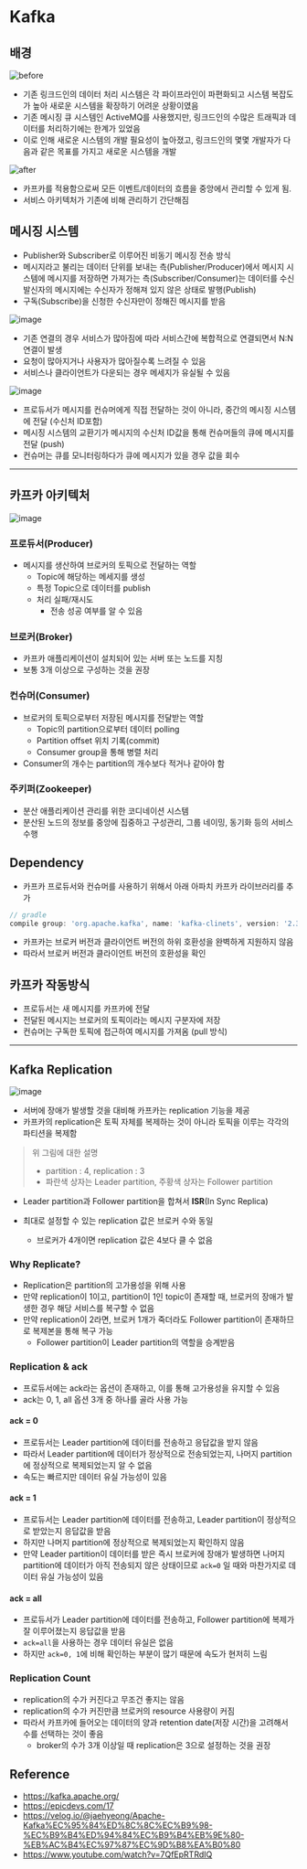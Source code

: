 # Kafka

## 배경
![before](https://user-images.githubusercontent.com/59307414/155870791-d9add106-e406-4da2-adfb-f42001b1f93e.png)

- 기존 링크드인의 데이터 처리 시스템은 각 파이프라인이 파편화되고 시스템 복잡도가 높아 새로운 시스템을 확장하기 어려운 상황이였음
- 기존 메시징 큐 시스템인 ActiveMQ를 사용했지만, 링크드인의 수많은 트래픽과 데이터를 처리하기에는 한계가 있었음
- 이로 인해 새로운 시스템의 개발 필요성이 높아졌고, 링크드인의 몇몇 개발자가 다음과 같은 목표를 가지고 새로운 시스템을 개발

![after](https://user-images.githubusercontent.com/59307414/155870795-2abbab39-459a-4c84-bafc-a28d08f2275e.png)

- 카프카를 적용함으로써 모든 이벤트/데이터의 흐름을 중앙에서 관리할 수 있게 됨.
- 서비스 아키텍처가 기존에 비해 관리하기 간단해짐

## 메시징 시스템

- Publisher와 Subscriber로 이루어진 비동기 메시징 전송 방식
- 메시지라고 불리는 데이터 단위를 보내는 측(Publisher/Producer)에서 메시지 시스템에 메시지를 저장하면 가져가는 측(Subscriber/Consumer)는 데이터를 수신
발신자의 메시지에는 수신자가 정해져 있지 않은 상태로 발행(Publish)
- 구독(Subscribe)을 신청한 수신자만이 정해진 메시지를 받음

![image](https://user-images.githubusercontent.com/59307414/155870932-ee3b34ab-004d-4945-8e86-37c825931c81.png)

- 기존 연결의 경우 서비스가 많아짐에 따라 서비스간에 복합적으로 연결되면서 N:N 연결이 발생
- 요청이 많아지거나 사용자가 많아질수록 느려질 수 있음
- 서비스나 클라이언트가 다운되는 경우 메세지가 유실될 수 있음

![image](https://user-images.githubusercontent.com/59307414/155870974-192aaf95-7062-4cde-a8b5-6285cbc2b523.png)

- 프로듀서가 메시지를 컨슈머에게 직접 전달하는 것이 아니라, 중간의 메시징 시스템에 전달 (수신처 ID포함)
- 메시징 시스템의 교환기가 메시지의 수신처 ID값을 통해 컨슈머들의 큐에 메시지를 전달 (push)
- 컨슈머는 큐를 모니터링하다가 큐에 메시지가 있을 경우 값을 회수

---

## 카프카 아키텍처
![image](https://user-images.githubusercontent.com/59307414/155871215-b7cb45c2-0af3-4f73-80de-e2461bae946a.png)

### 프로듀서(Producer)
- 메시지를 생산하여 브로커의 토픽으로 전달하는 역할
    - Topic에 해당하는 메세지를 생성
    - 특정 Topic으로 데이터를 publish
    - 처리 실패/재시도
        - 전송 성공 여부를 알 수 있음

### 브로커(Broker)
- 카프카 애플리케이션이 설치되어 있는 서버 또는 노드를 지칭
- 보통 3개 이상으로 구성하는 것을 권장

### 컨슈머(Consumer)
- 브로커의 토픽으로부터 저장된 메시지를 전달받는 역할
    - Topic의 partition으로부터 데이터 polling
    - Partition offset 위치 기록(commit)
    - Consumer group을 통해 병렬 처리
- Consumer의 개수는 partition의 개수보다 적거나 같아야 함

### 주키퍼(Zookeeper)
- 분산 애플리케이션 관리를 위한 코디네이션 시스템
- 분산된 노드의 정보를 중앙에 집중하고 구성관리, 그룹 네이밍, 동기화 등의 서비스 수행

## Dependency
- 카프카 프로듀서와 컨슈머를 사용하기 위해서 아래 아파치 카프카 라이브러리를 추가

```gradle
// gradle
compile group: 'org.apache.kafka', name: 'kafka-clinets', version: '2.3.0'
```

- 카프카는 브로커 버전과 클라이언트 버전의 하위 호환성을 완벽하게 지원하지 않음
- 따라서 브로커 버전과 클라이언트 버전의 호환성을 확인

## 카프카 작동방식
- 프로듀서는 새 메시지를 카프카에 전달
- 전달된 메시지는 브로커의 토픽이라는 메시지 구분자에 저장
- 컨슈머는 구독한 토픽에 접근하여 메시지를 가져옴 (pull 방식)

---

## Kafka Replication
![image](https://user-images.githubusercontent.com/59307414/155871797-4c7bb189-bb1b-4d4f-a2f5-38107ad954f6.png)

- 서버에 장애가 발생할 것을 대비해 카프카는 replication 기능을 제공
- 카프카의 replication은 토픽 자체를 복제하는 것이 아니라 토픽을 이루는 각각의 파티션을 복제함
> 위 그림에 대한 설명
> - partition : 4, replication : 3
> - 파란색 상자는 Leader partition, 주황색 상자는 Follower partition

- Leader partition과 Follower partition을 합쳐서 <strong>ISR</strong>(In Sync Replica)

- 최대로 설정할 수 있는 replication 값은 브로커 수와 동일
    - 브로커가 4개이면 replication 값은 4보다 클 수 없음

### Why Replicate?
- Replication은 partition의 고가용성을 위해 사용
- 만약 replication이 1이고, partition이 1인 topic이 존재할 때, 브로커의 장애가 발생한 경우 해당 서비스를 복구할 수 없음
- 만약 replication이 2라면, 브로커 1개가 죽더라도 Follower partition이 존재하므로 복제본을 통해 복구 가능
    - Follower partition이 Leader partition의 역할을 승계받음

### Replication & ack
- 프로듀서에는 ack라는 옵션이 존재하고, 이를 통해 고가용성을 유지할 수 있음
- ack는 0, 1, all 옵션 3개 중 하나를 골라 사용 가능

#### ack = 0
- 프로듀서는 Leader partition에 데이터를 전송하고 응답값을 받지 않음
- 따라서 Leader partition에 데이터가 정상적으로 전송되었는지, 나머지 partition에 정상적으로 복제되었는지 알 수 없음
- 속도는 빠르지만 데이터 유실 가능성이 있음

#### ack = 1
- 프로듀서는 Leader partition에 데이터를 전송하고, Leader partition이 정상적으로 받았는지 응답값을 받음
- 하지만 나머지 partition에 정상적으로 복제되었는지 확인하지 않음
- 만약 Leader partition이 데이터를 받은 즉시 브로커에 장애가 발생하면 나머지 partition에 데이터가 아직 전송되지 않은 상태이므로 `ack=0` 일 때와 마찬가지로 데이터 유실 가능성이 있음

#### ack = all
- 프로듀서가 Leader partition에 데이터를 전송하고, Follower partition에 복제가 잘 이루어졌는지 응답값을 받음
- `ack=all`을 사용하는 경우 데이터 유실은 없음
- 하지만 `ack=0, 1`에 비해 확인하는 부분이 많기 때문에 속도가 현저히 느림

### Replication Count
- replication의 수가 커진다고 무조건 좋지는 않음
- replication의 수가 커진만큼 브로커의 resource 사용량이 커짐
- 따라서 카프카에 들어오는 데이터의 양과 retention date(저장 시간)을 고려해서 수를 선택하는 것이 좋음
    - broker의 수가 3개 이상일 때 replication은 3으로 설정하는 것을 권장


## Reference
- https://kafka.apache.org/
- https://epicdevs.com/17
- https://velog.io/@jaehyeong/Apache-Kafka%EC%95%84%ED%8C%8C%EC%B9%98-%EC%B9%B4%ED%94%84%EC%B9%B4%EB%9E%80-%EB%AC%B4%EC%97%87%EC%9D%B8%EA%B0%80
- https://www.youtube.com/watch?v=7QfEpRTRdIQ
